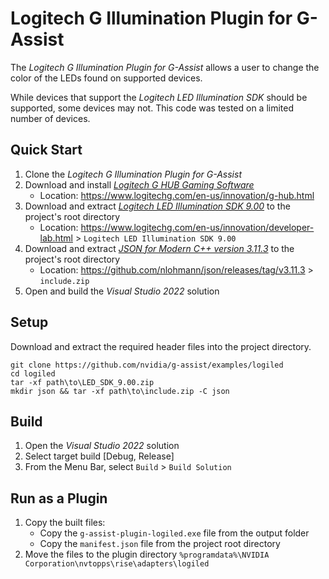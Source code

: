 # Logitech G Illumination Plugin for G-Assist
The _Logitech G Illumination Plugin for G-Assist_ allows a user to change the color of the LEDs found on supported devices.

While devices that support the _Logitech LED Illumination SDK_ should be supported, some devices may not. This code was tested on a limited number of devices.

## Quick Start
1. Clone the _Logitech G Illumination Plugin for G-Assist_
2. Download and install _[Logitech G HUB Gaming Software](https://www.logitechg.com/en-us/innovation/g-hub.html)_ 
    - Location: https://www.logitechg.com/en-us/innovation/g-hub.html
3. Download and extract _[Logitech LED Illumination SDK 9.00](https://www.logitechg.com/sdk/LED_SDK_9.00.zip)_  to the project's root directory
    - Location: https://www.logitechg.com/en-us/innovation/developer-lab.html > `Logitech LED Illumination SDK 9.00`
4. Download and extract _[JSON for Modern C++ version 3.11.3](https://github.com/nlohmann/json/releases/download/v3.11.3/include.zip)_ to the project's root directory
    - Location: https://github.com/nlohmann/json/releases/tag/v3.11.3 > `include.zip`
5. Open and build the _Visual Studio 2022_ solution

## Setup
Download and extract the required header files into the project directory.

```
git clone https://github.com/nvidia/g-assist/examples/logiled
cd logiled
tar -xf path\to\LED_SDK_9.00.zip
mkdir json && tar -xf path\to\include.zip -C json
```

## Build
1. Open the _Visual Studio 2022_ solution
2. Select target build [Debug, Release]
3. From the Menu Bar, select `Build` > `Build Solution`

## Run as a Plugin
1. Copy the built files: 
    - Copy the `g-assist-plugin-logiled.exe` file from the output folder
    - Copy the `manifest.json` file from the project root directory
2. Move the files to the plugin directory `%programdata%\NVIDIA Corporation\nvtopps\rise\adapters\logiled`